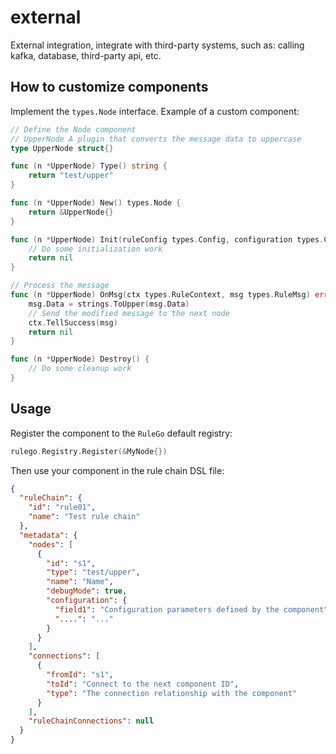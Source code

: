 # external
External integration, integrate with third-party systems, such as: calling kafka, database, third-party api, etc.

## How to customize components
Implement the `types.Node` interface.
Example of a custom component:
```go
// Define the Node component
// UpperNode A plugin that converts the message data to uppercase
type UpperNode struct{}

func (n *UpperNode) Type() string {
    return "test/upper"
}

func (n *UpperNode) New() types.Node {
    return &UpperNode{}
}

func (n *UpperNode) Init(ruleConfig types.Config, configuration types.Configuration) error {
    // Do some initialization work
    return nil
}

// Process the message
func (n *UpperNode) OnMsg(ctx types.RuleContext, msg types.RuleMsg) error {
    msg.Data = strings.ToUpper(msg.Data)
    // Send the modified message to the next node
    ctx.TellSuccess(msg)
    return nil
}

func (n *UpperNode) Destroy() {
    // Do some cleanup work
}
```

## Usage

Register the component to the `RuleGo` default registry:
```go
rulego.Registry.Register(&MyNode{})
```

Then use your component in the rule chain DSL file:
```json
{
  "ruleChain": {
    "id": "rule01",
    "name": "Test rule chain"
  },
  "metadata": {
    "nodes": [
      {
        "id": "s1",
        "type": "test/upper",
        "name": "Name",
        "debugMode": true,
        "configuration": {
          "field1": "Configuration parameters defined by the component",
          "....": "..."
        }
      }
    ],
    "connections": [
      {
        "fromId": "s1",
        "toId": "Connect to the next component ID",
        "type": "The connection relationship with the component"
      }
    ],
    "ruleChainConnections": null
  }
}
```